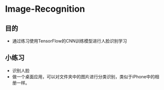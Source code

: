 # Image-Recognition

## 目的
* 通过练习使用TensorFlow的CNN训练模型进行人脸识别学习

## 小练习
* 识别人脸
* 做一个桌面应用，可以对文件夹中的图片进行分类识别，类似于iPhone中的相册一样。